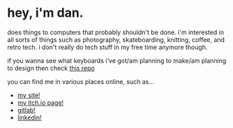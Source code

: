 # hey, i'm dan.

does things to computers that probably shouldn't be done. i'm interested in all sorts of things such as photography, skateboarding, knitting, coffee, and retro tech. i don't really do tech stuff in my free time anymore though.

if you wanna see what keyboards i've got/am planning to make/am planning to design then check [this repo](https://github.com/pondodev/my_keyboards)

you can find me in various places online, such as...
- [my site!](https://pondo.dev/)
- [my itch.io page!](https://pondodev.itch.io/)
- [gitlab!](https://gitlab.com/pondodev)
- [linkedin!](https://www.linkedin.com/in/daniel-coady-74198514a/)
